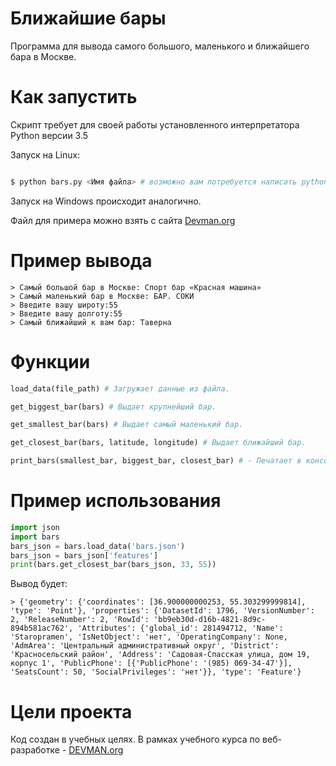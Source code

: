 # Ближайшие бары

Программа для вывода самого большого, маленького и ближайшего бара в Москве.


# Как запустить

Скрипт требует для своей работы установленного интерпретатора Python версии 3.5

Запуск на Linux:

```bash

$ python bars.py <Имя файла> # возможно вам потребуется написать python3, а не просто python.

```

Запуск на Windows происходит аналогично.

Файл для примера можно взять с сайта [Devman.org](https://devman.org/fshare/1503831681/4/)

# Пример вывода
```
> Самый большой бар в Москве: Спорт бар «Красная машина»
> Самый маленький бар в Москве: БАР. СОКИ
> Введите вашу широту:55
> Введите вашу долготу:55
> Самый ближайший к вам бар: Таверна
```
# Функции

```python
load_data(file_path) # Загружает данные из файла.
```

```python
get_biggest_bar(bars) # Выдает крупнейший бар.
```

```python
get_smallest_bar(bars) # Выдает самый маленький бар.
```

```python
get_closest_bar(bars, latitude, longitude) # Выдает ближайший бар.
```

```python
print_bars(smallest_bar, biggest_bar, closest_bar) # - Печатает в консоль самый маленький, самый большой и ближайший бары.
```

# Пример использования

```python
import json
import bars
bars_json = bars.load_data('bars.json')
bars_json = bars_json['features']
print(bars.get_closest_bar(bars_json, 33, 55))
```
Вывод будет:
```
> {'geometry': {'coordinates': [36.900000000253, 55.303299999814], 'type': 'Point'}, 'properties': {'DatasetId': 1796, 'VersionNumber': 2, 'ReleaseNumber': 2, 'RowId': 'bb9eb30d-d16b-4821-8d9c-894b581ac762', 'Attributes': {'global_id': 281494712, 'Name': 'Staropramen', 'IsNetObject': 'нет', 'OperatingCompany': None, 'AdmArea': 'Центральный административный округ', 'District': 'Красносельский район', 'Address': 'Садовая-Спасская улица, дом 19, корпус 1', 'PublicPhone': [{'PublicPhone': '(985) 069-34-47'}], 'SeatsCount': 50, 'SocialPrivileges': 'нет'}}, 'type': 'Feature'}
```

# Цели проекта

Код создан в учебных целях. В рамках учебного курса по веб-разработке - [DEVMAN.org](https://devman.org)
